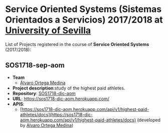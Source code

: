Service Oriented Systems (Sistemas Orientados a Servicios) 2017/2018 at [University of Sevilla](http://www.us.es)
===================

List of Projects registered in the course of **Service Oriented Systems** (2017/2018):

## SOS1718-sep-aom

- **Team**
  - [Álvaro Ortega Medina](https://github.com/alvortmed)
- **Project description**:study of the highest paid athletes.
- **Repository**: [SOS1718-dic-aom](https://github.com/gti-sos/SOS1718-dic-aom)
- **URL**: https://sos1718-dic-aom.herokuapp.com/
- **APIS**:
    - [https://sos1718-dic-aom.herokuapp.com/api/v1/highest-paid-athletes/docs](https://sos1718-dic-aom.herokuapp.com/api/v1/highest-paid-athletes/docs) (developed by [Alvaro Ortega Medina](https://github.com/alvortmed))
 